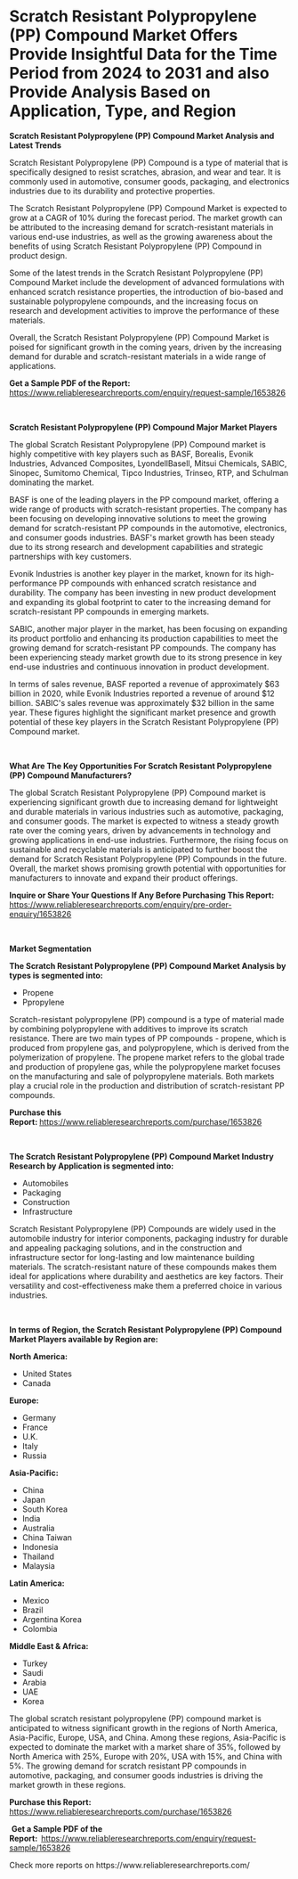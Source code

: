 <p><h1>Scratch Resistant Polypropylene (PP) Compound Market Offers Provide Insightful Data for the Time Period from 2024 to 2031 and also Provide Analysis Based on Application, Type, and Region</h1></p><p><strong>Scratch Resistant Polypropylene (PP) Compound Market Analysis and Latest Trends</strong></p>
<p><p>Scratch Resistant Polypropylene (PP) Compound is a type of material that is specifically designed to resist scratches, abrasion, and wear and tear. It is commonly used in automotive, consumer goods, packaging, and electronics industries due to its durability and protective properties.</p><p>The Scratch Resistant Polypropylene (PP) Compound Market is expected to grow at a CAGR of 10% during the forecast period. The market growth can be attributed to the increasing demand for scratch-resistant materials in various end-use industries, as well as the growing awareness about the benefits of using Scratch Resistant Polypropylene (PP) Compound in product design.</p><p>Some of the latest trends in the Scratch Resistant Polypropylene (PP) Compound Market include the development of advanced formulations with enhanced scratch resistance properties, the introduction of bio-based and sustainable polypropylene compounds, and the increasing focus on research and development activities to improve the performance of these materials.</p><p>Overall, the Scratch Resistant Polypropylene (PP) Compound Market is poised for significant growth in the coming years, driven by the increasing demand for durable and scratch-resistant materials in a wide range of applications.</p></p>
<p><strong>Get a Sample PDF of the Report:&nbsp;</strong> <a href="https://www.reliableresearchreports.com/enquiry/request-sample/1653826">https://www.reliableresearchreports.com/enquiry/request-sample/1653826</a></p>
<p>&nbsp;</p>
<p><strong>Scratch Resistant Polypropylene (PP) Compound Major Market Players</strong></p>
<p><p>The global Scratch Resistant Polypropylene (PP) Compound market is highly competitive with key players such as BASF, Borealis, Evonik Industries, Advanced Composites, LyondellBasell, Mitsui Chemicals, SABIC, Sinopec, Sumitomo Chemical, Tipco Industries, Trinseo, RTP, and Schulman dominating the market.</p><p>BASF is one of the leading players in the PP compound market, offering a wide range of products with scratch-resistant properties. The company has been focusing on developing innovative solutions to meet the growing demand for scratch-resistant PP compounds in the automotive, electronics, and consumer goods industries. BASF's market growth has been steady due to its strong research and development capabilities and strategic partnerships with key customers.</p><p>Evonik Industries is another key player in the market, known for its high-performance PP compounds with enhanced scratch resistance and durability. The company has been investing in new product development and expanding its global footprint to cater to the increasing demand for scratch-resistant PP compounds in emerging markets.</p><p>SABIC, another major player in the market, has been focusing on expanding its product portfolio and enhancing its production capabilities to meet the growing demand for scratch-resistant PP compounds. The company has been experiencing steady market growth due to its strong presence in key end-use industries and continuous innovation in product development.</p><p>In terms of sales revenue, BASF reported a revenue of approximately $63 billion in 2020, while Evonik Industries reported a revenue of around $12 billion. SABIC's sales revenue was approximately $32 billion in the same year. These figures highlight the significant market presence and growth potential of these key players in the Scratch Resistant Polypropylene (PP) Compound market.</p></p>
<p>&nbsp;</p>
<p><strong>What Are The Key Opportunities For Scratch Resistant Polypropylene (PP) Compound Manufacturers?</strong></p>
<p><p>The global Scratch Resistant Polypropylene (PP) Compound market is experiencing significant growth due to increasing demand for lightweight and durable materials in various industries such as automotive, packaging, and consumer goods. The market is expected to witness a steady growth rate over the coming years, driven by advancements in technology and growing applications in end-use industries. Furthermore, the rising focus on sustainable and recyclable materials is anticipated to further boost the demand for Scratch Resistant Polypropylene (PP) Compounds in the future. Overall, the market shows promising growth potential with opportunities for manufacturers to innovate and expand their product offerings.</p></p>
<p><strong>Inquire or Share Your Questions If Any Before Purchasing This Report:</strong> <a href="https://www.reliableresearchreports.com/enquiry/pre-order-enquiry/1653826">https://www.reliableresearchreports.com/enquiry/pre-order-enquiry/1653826</a></p>
<p>&nbsp;</p>
<p><strong>Market Segmentation</strong></p>
<p><strong>The Scratch Resistant Polypropylene (PP) Compound Market Analysis by types is segmented into:</strong></p>
<p><ul><li>Propene</li><li>Ppropylene</li></ul></p>
<p><p>Scratch-resistant polypropylene (PP) compound is a type of material made by combining polypropylene with additives to improve its scratch resistance. There are two main types of PP compounds - propene, which is produced from propylene gas, and polypropylene, which is derived from the polymerization of propylene. The propene market refers to the global trade and production of propylene gas, while the polypropylene market focuses on the manufacturing and sale of polypropylene materials. Both markets play a crucial role in the production and distribution of scratch-resistant PP compounds.</p></p>
<p><strong>Purchase this Report:&nbsp;</strong><a href="https://www.reliableresearchreports.com/purchase/1653826">https://www.reliableresearchreports.com/purchase/1653826</a></p>
<p>&nbsp;</p>
<p><strong>The Scratch Resistant Polypropylene (PP) Compound Market Industry Research by Application is segmented into:</strong></p>
<p><ul><li>Automobiles</li><li>Packaging</li><li>Construction</li><li>Infrastructure</li></ul></p>
<p><p>Scratch Resistant Polypropylene (PP) Compounds are widely used in the automobile industry for interior components, packaging industry for durable and appealing packaging solutions, and in the construction and infrastructure sector for long-lasting and low maintenance building materials. The scratch-resistant nature of these compounds makes them ideal for applications where durability and aesthetics are key factors. Their versatility and cost-effectiveness make them a preferred choice in various industries.</p></p>
<p>&nbsp;</p>
<p><strong>In terms of Region, the Scratch Resistant Polypropylene (PP) Compound Market Players available by Region are:</strong></p>
<p>
    <p> <strong> North America: </strong>
        <ul>
            <li>United States</li>
            <li>Canada</li>
        </ul>
        </p> 
    <p> <strong> Europe: </strong>
        <ul>
            <li>Germany</li>
            <li>France</li>
            <li>U.K.</li>
            <li>Italy</li>
            <li>Russia</li>
        </ul>
        </p> 
    <p> <strong> Asia-Pacific: </strong>
        <ul>
            <li>China</li>
            <li>Japan</li>
            <li>South Korea</li>
            <li>India</li>
            <li>Australia</li>
            <li>China Taiwan</li>
            <li>Indonesia</li>
            <li>Thailand</li>
            <li>Malaysia</li>
        </ul>
        </p> 
    <p> <strong> Latin America: </strong>
        <ul>
            <li>Mexico</li>
            <li>Brazil</li>
            <li>Argentina Korea</li>
            <li>Colombia</li>
        </ul>
        </p> 
    <p> <strong> Middle East & Africa: </strong>
        <ul>
            <li>Turkey</li>
            <li>Saudi</li>
            <li>Arabia</li>
            <li>UAE</li>
            <li>Korea</li>
        </ul>
    </p>
    </p>
<p><p>The global scratch resistant polypropylene (PP) compound market is anticipated to witness significant growth in the regions of North America, Asia-Pacific, Europe, USA, and China. Among these regions, Asia-Pacific is expected to dominate the market with a market share of 35%, followed by North America with 25%, Europe with 20%, USA with 15%, and China with 5%. The growing demand for scratch resistant PP compounds in automotive, packaging, and consumer goods industries is driving the market growth in these regions.</p></p>
<p><strong>Purchase this Report: </strong><a href="https://www.reliableresearchreports.com/purchase/1653826">https://www.reliableresearchreports.com/purchase/1653826</a></p>
<p>&nbsp;<strong>Get a Sample PDF of the Report:&nbsp;&nbsp;</strong><a href="https://www.reliableresearchreports.com/enquiry/request-sample/1653826">https://www.reliableresearchreports.com/enquiry/request-sample/1653826</a></p>
<p><strong></strong></p>
<p>Check more reports on https://www.reliableresearchreports.com/</p>
